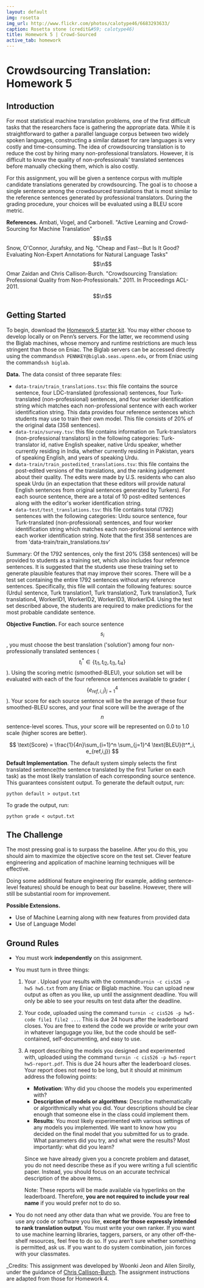 ```yaml
---
layout: default
img: rosetta
img_url: http://www.flickr.com/photos/calotype46/6683293633/
caption: Rosetta stone (credit&#59; calotype46)
title: Homework 5 | Crowd-Sourced
active_tab: homework
---
```

# Crowdsourcing Translation: Homework 5

## Introduction

For most statistical machine translation problems, one of the first difficult tasks that the researchers face is gathering the appropriate data. While it is straightforward to gather a parallel language corpus between two widely spoken languages, constructing a similar dataset for rare languages is very costly and time-consuming. The idea of crowdsourcing translation is to reduce the cost by hiring many non-professional translators. However, it is difficult to know the quality of non-professionals' translated sentences before manually checking them, which is also costly.

For this assignment, you will be given a sentence corpus with multiple candidate translations generated by crowdsourcing. The goal is to choose a single sentence among the crowdsourced translations that is most similar to the reference sentences generated by professional translators. During the grading procedure, your choices will be evaluated using a BLEU score metric.

**References.**
Ambati, Vogel, and Carbonell. "Active Learning and Crowd-Sourcing for Machine Translation" $$\n$$
Snow, O'Connor, Jurafsky, and Ng. "Cheap and Fast--But Is It Good? Evaluating Non-Expert Annotations for Natural Language Tasks" $$\n$$
Omar Zaidan and Chris Callison-Burch. "Crowdsourcing Translation: Professional Quality from Non-Professionals." 2011. In Proceedings ACL-2011. $$\n$$

## Getting Started

To begin, download the [Homework 5 starter kit](https://github.com/woonkij/Crowdsourced). You may either choose to develop locally or on Penn’s servers. For the latter, we recommend using the Biglab machines, whose memory and runtime restrictions are much less stringent than those on Eniac. The Biglab servers can be accessed directly using the command`ssh PENNKEY@biglab.seas.upenn.edu`, or from Eniac using the command`ssh biglab`.

**Data.**
The data consist of three separate files:
*   `data-train/train_translations.tsv`: this file contains the source sentence, four LDC-translated (professional) sentences, four Turk-translated (non-professional) sentences, and four worker identification string which matches each non-professional sentence with each worker identification string. This data provides four reference sentences which students may use to train their own model. This file consists of 20% of the original data (358 sentences).
*   `data-train/survey.tsv`: this file contains information on Turk-translators (non-professional translators) in the following categories: Turk-translator id, native English speaker, native Urdu speaker, whether currently residing in India, whether currently residing in Pakistan, years of speaking English, and years of speaking Urdu.
*   `data-train/train_postedited_translations.tsv`: this file contains the post-edited versions of the translations, and the ranking judgement about their quality. The edits were made by U.S. residents who can also speak Urdu (in an expectation that these editors will provide natural English sentences from original sentences generated by Turkers). For each source sentence, there are a total of 10 post-edited sentences along with the editor's worker identification string. 
*   `data-test/test_translations.tsv`: this file contains total (1792) sentences with the following categories: Urdu source sentence, four Turk-translated (non-professional) sentences, and four worker identification string which matches each non-professional sentence with each worker identification string. Note that the first 358 sentences are from 'data-train/train_translations.tsv'

Summary: Of the 1792 sentences, only the first 20% (358 sentences) will be provided to students as a training set, which also includes four reference sentences. It is suggested that the students use these training set to generate plausible features that may improve their scores. There will be a test set containing the entire 1792 sentences without any reference sentences. Specifically, this file will contain the following features: source (Urdu) sentence, Turk translation1, Turk translation2, Turk translation3, Turk translation4, WorkerID1, WorkerID2, WorkerID3, WorkerID4. Using the test set described above, the students are required to make predictions for the most probable candidate sentence.

**Objective Function.**
For each source sentence $$ s_i $$, you must choose the best translation ('solution') among four non-professionally translated sentences ($$ t^*_i \in \{t_{i1}, t_{i2}, t_{i3}, t_{i4} \} $$). Using the scoring metric (smoothed-BLEU), your solution set will be evaluated with each of the four reference sentences available to grader ($$ \{ e_{ref,i,j} \}_{j=1}^4 $$). Your score for each source sentence will be the average of these four smoothed-BLEU scores, and your final score will be the average of the $$ n $$ sentence-level scores. Thus, your score will be represented on 0.0 to 1.0 scale (higher scores are better).

<center> $$ \text{Score} = \frac{1}{4n}\sum_{i=1}^n \sum_{j=1}^4 \text{BLEU}(t^*_i, e_{ref,i,j}) $$ </center>

**Default Implementation**.
The default system simply selects the first translated sentence(the sentence translated by the first Turker on each task) as the most likely translation of each corresponding source sentence. This guarantees consistent output. To generate the default output, run:

    python default > output.txt


To grade the output, run:

    python grade < output.txt



## The Challenge

The most pressing goal is to surpass the baseline. After you do this, you should aim to maximize the objective score on the test set. Clever feature engineering and application of machine learning techniques will be effective.

Doing some additional feature engineering (for example, adding sentence-level features) should be enough to beat our baseline. However, there will still be substantial room for improvement.

**Possible Extensions.**
*   Use of Machine Learning along with new features from provided data
*   Use of Language Model

## Ground Rules

*   You must work **independently** on this assignment.
*   You must turn in three things:
    1.  Your . Upload your results with the command`turnin -c cis526 -p hw5 hw5.txt` from any Eniac or Biglab machine. You can upload new output as often as you like, up until the assignment deadline. You will only be able to see your results on test data after the deadline.
    2.  Your code, uploaded using the command `turnin -c cis526 -p hw5-code file1 file2 ...`. This is due 24 hours after the leaderboard closes. You are free to extend the code we provide or write your own in whatever langugage you like, but the code should be self-contained, self-documenting, and easy to use.
    3.  A report describing the models you designed and experimented with, uploaded using the command `turnin -c cis526 -p hw5-report hw5-report.pdf`. This is due 24 hours after the leaderboard closes. Your report does not need to be long, but it should at minimum address the following points:
        *   **Motivation**: Why did you choose the models you experimented with?
        *   **Description of models or algorithms**: Describe mathematically or algorithmically what you did. Your descriptions should be clear enough that someone else in the class could implement them.
        *   **Results**: You most likely experimented with various settings of any models you implemented. We want to know how you decided on the final model that you submitted for us to grade. What parameters did you try, and what were the results? Most importantly: what did you learn?

        Since we have already given you a concrete problem and dataset, you do not need describe these as if you were writing a full scientific paper. Instead, you should focus on an accurate technical description of the above items.

        Note: These reports will be made available via hyperlinks on the leaderboard. Therefore, **you are not required to include your real name** if you would prefer not to do so.

*   You do not need any other data than what we provide. You are free to use any code or software you like, **except for those expressly intended to rank translation output**. You must write your own ranker. If you want to use machine learning libraries, taggers, parsers, or any other off-the-shelf resources, feel free to do so. If you aren’t sure whether something is permitted, ask us. If you want to do system combination, join forces with your classmates.

_Credits: This assignment was developed by Woonki Jeon and Allen Sirolly, under the guidance of [Chris Callison-Burch](http://www.cis.upenn.edu/~ccb/). The assignment instructions are adapted from those for Homework 4.